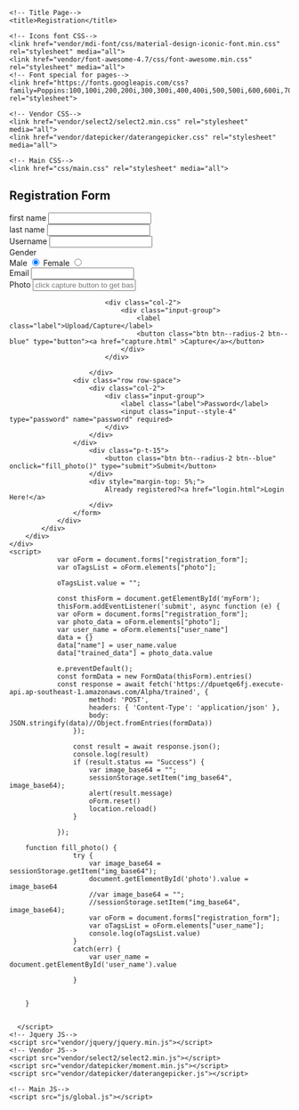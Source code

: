 <!DOCTYPE html>
<html lang="en">

<head>
    <!-- Required meta tags-->
    <meta charset="UTF-8">
    <meta name="viewport" content="width=device-width, initial-scale=1, shrink-to-fit=no">
    <meta name="description" content="Colorlib Templates">
    <meta name="author" content="Colorlib">
    <meta name="keywords" content="Colorlib Templates">

    <!-- Title Page-->
    <title>Registration</title>

    <!-- Icons font CSS-->
    <link href="vendor/mdi-font/css/material-design-iconic-font.min.css" rel="stylesheet" media="all">
    <link href="vendor/font-awesome-4.7/css/font-awesome.min.css" rel="stylesheet" media="all">
    <!-- Font special for pages-->
    <link href="https://fonts.googleapis.com/css?family=Poppins:100,100i,200,200i,300,300i,400,400i,500,500i,600,600i,700,700i,800,800i,900,900i" rel="stylesheet">
    
    <!-- Vendor CSS-->
    <link href="vendor/select2/select2.min.css" rel="stylesheet" media="all">
    <link href="vendor/datepicker/daterangepicker.css" rel="stylesheet" media="all">
    
    <!-- Main CSS-->
    <link href="css/main.css" rel="stylesheet" media="all">
   
    
</head>

<body>
    <div class="page-wrapper bg-gra-02 p-t-130 p-b-100 font-poppins">
        <div id="message"></div>
        <div class="wrapper wrapper--w680">
            <div class="card card-4">
                <div class="card-body">
                    <h2 class="title">Registration Form</h2>
                    <form  method="POST" autocomplete="on" name="registration_form" id="myForm">
                        <div class="row row-space">
                            <div class="col-2">
                                <div class="input-group">
                                    <label class="label">first name</label>
                                    <input class="input--style-4" type="text" name="first_name" required>
                                </div>
                            </div>
                            <div class="col-2">
                                <div class="input-group">
                                    <label class="label">last name</label>
                                    <input class="input--style-4" type="text" name="last_name">
                                </div>
                            </div>
                        </div>
                        <div class="row row-space">
                            <div class="col-2">
                                <div class="input-group">
                                    <label class="label">Username</label>
                                    <input class="input--style-4" type="text" name="user_name" id="user_name" required>
                                </div>
                            </div>
                            <div class="col-2">
                                <div class="input-group">
                                    <label class="label">Gender</label>
                                    <div class="p-t-10">
                                        <label class="radio-container m-r-45">Male
                                            <input type="radio" checked="checked" name="gender">
                                            <span class="checkmark"></span>
                                        </label>
                                        <label class="radio-container">Female
                                            <input type="radio" name="gender">
                                            <span class="checkmark"></span>
                                        </label>
                                    </div>
                                </div>
                            </div>
                        </div>
                        <div class="row row-space">
                            <div class="col-2">
                                <div class="input-group">
                                    <label class="label">Email</label>
                                    <input class="input--style-4" type="email" name="email">
                                </div>
                            </div>
                        </div>
                        <div class="row row-space">
                            <div class="col-2">
                                <div class="input-group">
                                    <label class="label">Photo</label>
                                    <input class="input--style-4" type="text" id="photo" name="photo" placeholder="click capture button to get base64 value" required>
                                </div>
                            </div>
                        
                            <div class="col-2">
                                <div class="input-group">
                                    <label class="label">Upload/Capture</label>
                                    <button class="btn btn--radius-2 btn--blue" type="button"><a href="capture.html" >Capture</a></button>
                                </div>
                            </div>
                    
                        </div>
                    <div class="row row-space">
                        <div class="col-2">
                            <div class="input-group">
                                <label class="label">Password</label>
                                <input class="input--style-4" type="password" name="password" required>
                            </div>
                        </div>
                    </div>
                        <div class="p-t-15">
                            <button class="btn btn--radius-2 btn--blue" onclick="fill_photo()" type="submit">Submit</button>
                        </div>
                        <div style="margin-top: 5%;">
                            Already registered?<a href="login.html">Login Here!</a>
                        </div>
                    </form>
                </div>
            </div>
        </div>
    </div>
    <script>
                var oForm = document.forms["registration_form"];
                var oTagsList = oForm.elements["photo"];
        
                oTagsList.value = "";

                const thisForm = document.getElementById('myForm');
                thisForm.addEventListener('submit', async function (e) {
                var oForm = document.forms["registration_form"];
                var photo_data = oForm.elements["photo"];
                var user_name = oForm.elements["user_name"]
                data = {}
                data["name"] = user_name.value
                data["trained_data"] = photo_data.value
                
                e.preventDefault();
                const formData = new FormData(thisForm).entries()
                const response = await fetch('https://dpuetqe6fj.execute-api.ap-southeast-1.amazonaws.com/Alpha/trained', {
                        method: 'POST',
                        headers: { 'Content-Type': 'application/json' },
                        body: JSON.stringify(data)//Object.fromEntries(formData))
                    });

                    const result = await response.json();
                    console.log(result)
                    if (result.status == "Success") {
                        var image_base64 = "";
                        sessionStorage.setItem("img_base64", image_base64);
                        alert(result.message)
                        oForm.reset()
                        location.reload()
                    }
                    
                });

        function fill_photo() {
                    try {
                        var image_base64 = sessionStorage.getItem("img_base64");
                        document.getElementById('photo').value = image_base64
                        //var image_base64 = "";
                        //sessionStorage.setItem("img_base64", image_base64);
                        var oForm = document.forms["registration_form"];
                        var oTagsList = oForm.elements["user_name"];
                        console.log(oTagsList.value)
                    }
                    catch(err) {
                        var user_name = document.getElementById('user_name').value

                    }
           
    
        }
        
        
      </script>
    <!-- Jquery JS-->
    <script src="vendor/jquery/jquery.min.js"></script>
    <!-- Vendor JS-->
    <script src="vendor/select2/select2.min.js"></script>
    <script src="vendor/datepicker/moment.min.js"></script>
    <script src="vendor/datepicker/daterangepicker.js"></script>

    <!-- Main JS-->
    <script src="js/global.js"></script>

</body><!-- This templates was made by Colorlib (https://colorlib.com) -->

</html>
<!-- end document-->
